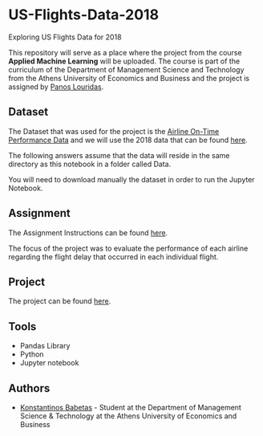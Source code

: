 # US-Flights-Data-2018
Exploring US Flights Data for 2018

This repository will serve as a place where the project from the course **Applied Machine Learning** will be uploaded. The course is part of the curriculum of the Department of Management Science and Technology from the Athens University of Economics and Business and the project is assigned by [Panos Louridas](https://github.com/louridas).

## Dataset

The Dataset that was used for the project is the [Airline On-Time Performance Data](https://www.transtats.bts.gov/Tables.asp?DB_ID=120&DB_Name=Airline%20On-Time%20Performance%20Data&DB_Short_Name=On-Time#) and we will use the 2018 data that can be found [here](<https://auebgr-my.sharepoint.com/:u:/g/personal/louridas_aueb_gr/EbeTzde1LddFmqNWBFWWxNcBj5tDR_zvzDHvqqcmnndeEQ?e=0pwH6j>).

The following answers assume that the data will reside in the same directory as this notebook in a folder called Data.

You will need to download manually the dataset in order to run the Jupyter Notebook.

## Assignment

The Assignment Instructions can be found [here](https://github.com/kbabetas/US-Flights-Data-2018/blob/master/Assignment_1_US_Flights.ipynb).

The focus of the project was to evaluate the performance of each airline regarding the flight delay that occurred in each individual flight.

## Project

The project can be found [here](https://github.com/kbabetas/US-Flights-Data-2018/blob/master/Exploring_US_Flights_2018.ipynb).

## Tools

* Pandas Library
* Python
* Jupyter notebook

## Authors

* [Konstantinos Babetas](https://www.linkedin.com/in/kbabetas/) - Student at the Department of Management Science & Technology at the Athens University of Economics and Business
